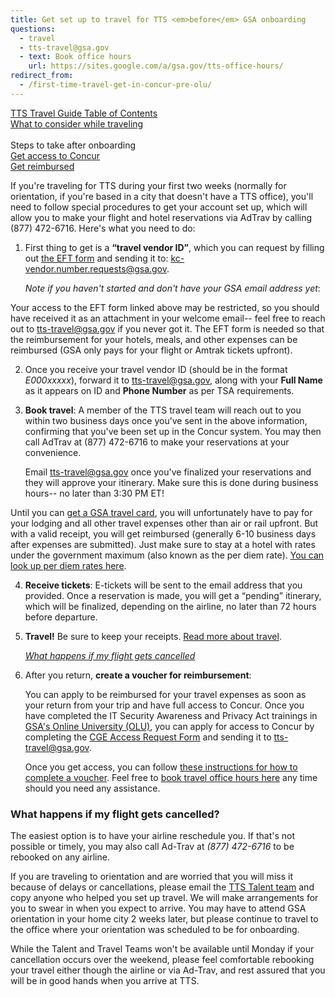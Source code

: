 ```yaml
---
title: Get set up to travel for TTS <em>before</em> GSA onboarding
questions:
  - travel
  - tts-travel@gsa.gov
  - text: Book office hours
    url: https://sites.google.com/a/gsa.gov/tts-office-hours/
redirect_from:
  - /first-time-travel-get-in-concur-pre-olu/
---
```


[TTS Travel Guide Table of Contents]({{site.baseurl}}/travel-guide-table-of-contents) <br>
[What to consider while traveling]({{site.baseurl}}/travel-guide-2-travel) <br><br>
Steps to take after onboarding <br>
[Get access to Concur]({{site.baseurl}}/first-time-travel-get-in-concur) <br>
[Get reimbursed]({{site.baseurl}}/travel-guide-3-reimbursement)<br>

If you're traveling for TTS during your first two weeks (normally for orientation, if you're based in a city that doesn't have a TTS office), you'll need to follow special procedures to get your account set up, which will allow you to make your flight and hotel reservations via AdTrav by calling (877) 472-6716. Here's what you need to do:

1. First thing to get is a **“travel vendor ID”**, which you can request by filling out [the EFT form](https://drive.google.com/a/gsa.gov/file/d/0B0Kck5dqF_Ebb0FFZ29RR0JmVVk/view?usp=sharing) and sending it to:
   [kc-vendor.number.requests@gsa.gov](mailto:kc-vendor.number.requests@gsa.gov).

   _Note if you haven't started and don't have your GSA email address yet_:

Your access to the EFT form linked above may be restricted, so you should have received it as an attachment in your welcome email-- feel free to reach out to [tts-travel@gsa.gov](mailto:tts-travel@gsa.gov) if you never got it. The EFT form is needed so that the reimbursement for your hotels, meals, and other expenses can be reimbursed (GSA only pays for your flight or Amtrak tickets upfront).

2. Once you receive your travel vendor ID (should be in the format _E000xxxxx_), forward it to [tts-travel@gsa.gov](mailto:tts-travel@gsa.gov), along with your **Full Name** as it appears on ID and **Phone Number** as per TSA requirements.

3. **Book travel**: A member of the TTS travel team will reach out to you within two business days once you’ve sent in the above information, confirming that you've been set up in the Concur system. You may then call AdTrav at (877) 472-6716 to make your reservations at your convenience.

   Email tts-travel@gsa.gov once you've finalized your reservations and they will approve your itinerary. Make sure this is done during business hours-- no later than 3:30 PM ET!

Until you can [get a GSA travel card]({{site.baseurl}}/first-time-travel-travel-card), you will unfortunately have to pay for your lodging and all other travel expenses other than air or rail upfront. But with a valid receipt, you will get reimbursed (generally 6-10 business days after expenses are submitted). Just make sure to stay at a hotel with rates under the government maximum (also known as the per diem rate). [You can look up per diem rates here](https://www.gsa.gov/portal/category/100120).

4. **Receive tickets**: E-tickets will be sent to the email address that you provided. Once a reservation is made, you will get a “pending” itinerary, which will be finalized, depending on the airline, no later than 72 hours before departure.

5. **Travel!** Be sure to keep your receipts. [Read more about travel]({{site.baseurl}}/travel-guide-2-travel).

   [_What happens if my flight gets cancelled_]({{site.baseurl}}/travel-and-leave/travel-and-leave-policies/first-time-travel-get-in-concur-pre-olu/#what-happens-if-my-flight-gets-cancelled)

6. After you return, **create a voucher for reimbursement**:

   You can apply to be reimbursed for your travel expenses as soon as your return from your trip and have full access to Concur. Once you have completed the IT Security Awareness and Privacy Act trainings in [GSA's Online University (OLU)](https://gsaolu.gsa.gov/), you can apply for access to Concur by completing the [CGE Access Request Form](https://www.gsa.gov/forms-library/concur-government-edition-cge-access-request) and sending it to [tts-travel@gsa.gov](mailto:tts-travel@gsa.gov).

   Once you get access, you can follow [these instructions for how to complete a voucher]({{site.baseurl}}/travel-guide-3-reimbursement). Feel free to [book travel office hours here](https://sites.google.com/a/gsa.gov/tts-office-hours/) any time should you need any assistance.

### What happens if my flight gets cancelled?

The easiest option is to have your airline reschedule you. If that's not possible or timely, you may also call Ad-Trav at _(877) 472-6716_ to be rebooked on any airline.

If you are traveling to orientation and are worried that you will miss it because of delays or cancellations, please email the [TTS Talent team](mailto:tts-jointts@gsa.gov) and copy anyone who helped you set up travel. We will make arrangements for you to swear in when you expect to arrive. You may have to attend GSA orientation in your home city 2 weeks later, but please continue to travel to the office where your orientation was scheduled to be for onboarding.

While the Talent and Travel Teams won't be available until Monday if your cancellation occurs over the weekend, please feel comfortable rebooking your travel either though the airline or via Ad-Trav, and rest assured that you will be in good hands when you arrive at TTS.
